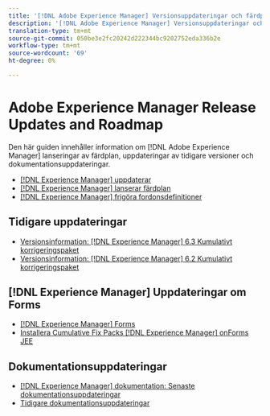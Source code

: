 ```yaml
---
title: '[!DNL Adobe Experience Manager] Versionsuppdateringar och färdplan'
description: '[!DNL Adobe Experience Manager] Versionsuppdateringar och färdplan'
translation-type: tm+mt
source-git-commit: 050be3e2fc20242d222344bc9202752eda336b2e
workflow-type: tm+mt
source-wordcount: '69'
ht-degree: 0%

---
```



# Adobe Experience Manager Release Updates and Roadmap

Den här guiden innehåller information om [!DNL Adobe Experience Manager] lanseringar av färdplan, uppdateringar av tidigare versioner och dokumentationsuppdateringar.

* [[!DNL Experience Manager] uppdaterar](aem-releases-updates.md)
* [[!DNL Experience Manager] lanserar färdplan](update-releases-roadmap.md)
* [[!DNL Experience Manager] frigöra fordonsdefinitioner](update-release-vehicle-definitions.md)

## Tidigare uppdateringar

* [Versionsinformation: [!DNL Experience Manager] 6.3 Kumulativt korrigeringspaket](release-notes-aem-6-3-cumulative-fix-pack.md)
* [Versionsinformation: [!DNL Experience Manager] 6.2 Kumulativt korrigeringspaket](release-notes-aem-6-2-cumulative-fix-pack.md)

## [!DNL Experience Manager] Uppdateringar om Forms

* [[!DNL Experience Manager] Forms](aem-forms-releases.md)
* [Installera Cumulative Fix Packs  [!DNL Experience Manager] onForms JEE](install-cfp-aem-forms-jee.md)

## Dokumentationsuppdateringar

* [[!DNL Experience Manager] dokumentation: Senaste dokumentationsuppdateringar](documentation-updates.md)
* [Tidigare dokumentationsuppdateringar](previous-documentation-updates.md)
